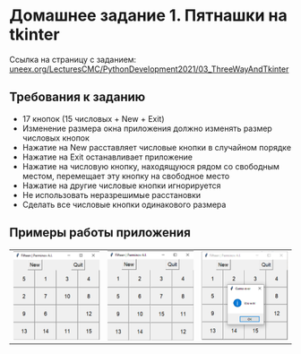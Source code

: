 # Домашнее задание 1. Пятнашки на tkinter

Ссылка на страницу с заданием: [uneex.org/LecturesCMC/PythonDevelopment2021/03_ThreeWayAndTkinter](https://uneex.org/LecturesCMC/PythonDevelopment2021/03_ThreeWayAndTkinter)

## Требования к заданию
* 17 кнопок (15 числовых + New + Exit)
* Изменение размера окна приложения должно изменять размер числовых кнопок
* Нажатие на New расставляет числовые кнопки в случайном порядке
* Нажатие на Exit останавливает приложение
* Нажатие на числовую кнопку, находящуюся рядом со свободным местом, перемещает эту кнопку на свободное место
* Нажатие на другие числовые кнопки игнорируется
* Не использовать неразрешимые расстановки
* Сделать все числовые кнопки одинакового размера

## Примеры работы приложения

<table>
  <tr>
    <td width='33%'><img src='https://github.com/dronperminov/PythonDevelopment2021/blob/main/03_ThreeWayAndTkinter/examples/example_start.png' /></td>
    <td width='33%'><img src='https://github.com/dronperminov/PythonDevelopment2021/blob/main/03_ThreeWayAndTkinter/examples/example_near_to_win.png' /></td>
    <td width='33%'><img src='https://github.com/dronperminov/PythonDevelopment2021/blob/main/03_ThreeWayAndTkinter/examples/examples_win.png' /></td>
  </tr>
</table>